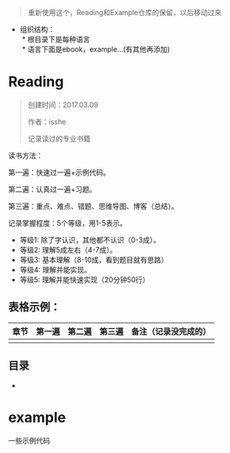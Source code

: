 > 重新使用这个，Reading和Example仓库的保留，以后移动过来  

* 组织结构：  
  * 根目录下是每种语言  
  * 语言下面是ebook，example...(有其他再添加)  

# Reading
> 创建时间：2017.03.09
>
> 作者：isshe
>
> 记录读过的专业书籍



读书方法：

第一遍：快速过一遍+示例代码。

第二遍：认真过一遍+习题。

第三遍：重点、难点、错题、思维导图、博客（总结）。



记录掌握程度：5个等级，用1-5表示。

- 等级1: 除了字认识，其他都不认识（0-3成）。
- 等级2: 理解5成左右（4-7成）。
- 等级3: 基本理解（8-10成，看到题目就有思路）
- 等级4: 理解并能实现。
- 等级5: 理解并能快速实现（20分钟50行）





## 表格示例：

|  章节  | 第一遍  | 第二遍  | 第三遍  | 备注（记录没完成的） |
| :--: | :--: | :--: | :--: | :--------: |
|      |      |      |      |            |




## 目录

* ​

# example
一些示例代码  
